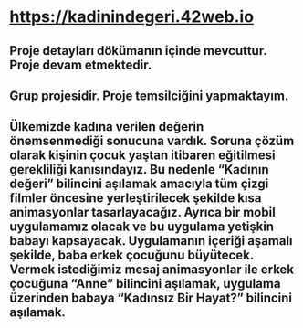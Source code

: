# https://kadinindegeri.42web.io
## Proje detayları dökümanın içinde mevcuttur. Proje devam etmektedir.
## Grup projesidir. Proje temsilciğini yapmaktayım.
## Ülkemizde kadına verilen değerin önemsenmediği sonucuna vardık. Soruna çözüm olarak kişinin çocuk yaştan itibaren eğitilmesi gerekliliği kanısındayız. Bu nedenle “Kadının değeri” bilincini aşılamak amacıyla tüm çizgi filmler öncesine yerleştirilecek şekilde kısa animasyonlar tasarlayacağız. Ayrıca bir mobil uygulamamız olacak ve bu uygulama yetişkin babayı kapsayacak. Uygulamanın içeriği aşamalı şekilde, baba erkek çocuğunu büyütecek.  Vermek istediğimiz mesaj animasyonlar ile  erkek çocuğuna “Anne” bilincini aşılamak, uygulama üzerinden babaya  “Kadınsız Bir Hayat?” bilincini aşılamak. 

